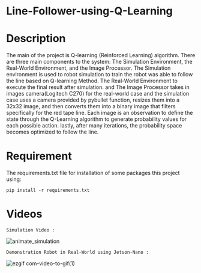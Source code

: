 # Line-Follower-using-Q-Learning

# Description

The main of the project is Q-learning (Reinforced Learning) algorithm. There are three main components to the system: The Simulation Environment, the Real-World Environment, and the Image Processor. The Simulation environment is used to robot simulation to train the robot was able to follow the line based on Q-learning Method. The Real-World Environment to execute the final result after simulation. and The Image Processor takes in images camera(Logitech C270) for the real-world case and the simulation case uses a camera provided by pybullet function, resizes them into a 32x32 image, and then converts them into a binary image that filters specifically for the red tape line. Each image is an observation to define the state through the Q-Learning algorithm to generate probability values for each possible action. lastly, after many iterations, the probability space becomes optimized to follow the line.

# Requirement
The requirements.txt file for installation of some packages this project using:

    pip install -r requirements.txt


# Videos
    Simulation Video :
  ![animate_simulation](https://user-images.githubusercontent.com/90126322/219376656-a5a6033f-1dbb-4afe-ae10-b753c2bb2466.gif)


    Demonstration Robot in Real-World using Jetson-Nano :
  ![ezgif com-video-to-gif(1)](https://user-images.githubusercontent.com/90126322/219380977-fce36e4a-49b8-4ff9-8f52-dfa2f12ae330.gif)


